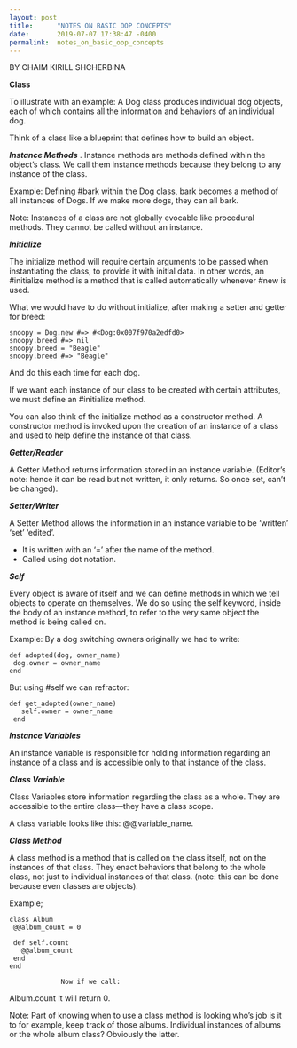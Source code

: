 ```yaml
---
layout: post
title:      "NOTES ON BASIC OOP CONCEPTS"
date:       2019-07-07 17:38:47 -0400
permalink:  notes_on_basic_oop_concepts
---
```



BY CHAIM KIRILL SHCHERBINA

**Class**

To illustrate with an example:
A Dog class produces individual dog objects, each of which contains all the information and behaviors of an individual dog.

Think of a class like a blueprint that defines how to build an object.

***Instance Methods***
.
Instance methods are methods defined within the object’s class. We call them instance methods because they belong to any instance of the class. 

Example:  Defining #bark within the Dog class, bark becomes a method of all instances of Dogs. If we make more dogs, they can all bark.


Note: Instances of a class are not globally evocable like procedural methods. They cannot be called without an instance.


***Initialize***

The initialize method will require certain arguments to be passed when instantiating the class, to provide it with initial data. In other words, an #initialize method is a method that is called automatically whenever #new is used.

What we would have to do without initialize, after making a setter and getter for breed:
```
snoopy = Dog.new #=> #<Dog:0x007f970a2edfd0>
snoopy.breed #=> nil
snoopy.breed = "Beagle"
snoopy.breed #=> "Beagle"
```
And do this each time for each dog.

If we want each instance of our class to be created with certain attributes, we must define an #initialize method. 

You can also think of the initialize method as a constructor method. A constructor method is invoked upon the creation of an instance of a class and used to help define the instance of that class.





***Getter/Reader*** 

A Getter Method returns information stored in an instance variable. (Editor’s note: hence it can be read but not written, it only returns. So once set, can’t be changed).

***Setter/Writer***

A Setter Method allows the information in an instance variable to be ‘written’ ‘set’ ‘edited’.
- It is written with an ‘=’ after the name of the method. 
- Called using dot notation.
 

***Self***

Every object is aware of itself and we can define methods in which we tell objects to operate on themselves. We do so using the self keyword, inside the body of an instance method, to refer to the very same object the method is being called on.

Example: By a dog switching owners originally we had to write: 
```
def adopted(dog, owner_name)
 dog.owner = owner_name
end
```

But using #self we can refractor:
```
def get_adopted(owner_name)
   self.owner = owner_name
 end

```
            




***Instance Variables***

An instance variable is responsible for holding information regarding an instance of a class and is accessible only to that instance of the class.

***Class Variable***

Class Variables store information regarding the class as a whole. They are accessible to the entire class––they have a class scope.

A class variable looks like this: @@variable_name.

***Class Method***

A class method is a method that is called on the class itself, not on the instances of that class. They enact behaviors that belong to the whole class, not just to individual instances of that class. (note: this can be done because even classes are objects).

Example;
```
class Album
 @@album_count = 0
 
 def self.count
   @@album_count
 end
end
```
                 Now if we call:
Album.count
                 It will return 0.

Note: Part of knowing when to use a class method is looking who’s job is it to for example, keep track of those albums. Individual instances of albums or the whole album class? Obviously the latter.

